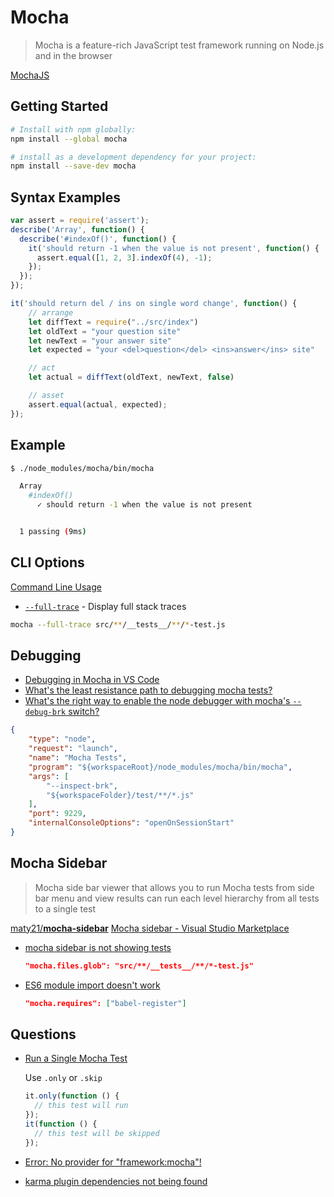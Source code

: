 # Mocha

> Mocha is a feature-rich JavaScript test framework running on Node.js and in the browser

[MochaJS](https://mochajs.org/)

## Getting Started

```bash
# Install with npm globally:
npm install --global mocha

# install as a development dependency for your project:
npm install --save-dev mocha
```


## Syntax Examples

```js
var assert = require('assert');
describe('Array', function() {
  describe('#indexOf()', function() {
    it('should return -1 when the value is not present', function() {
      assert.equal([1, 2, 3].indexOf(4), -1);
    });
  });
});
```

```js
it('should return del / ins on single word change', function() {
    // arrange
    let diffText = require("../src/index")
    let oldText = "your question site"
    let newText = "your answer site"
    let expected = "your <del>question</del> <ins>answer</ins> site"

    // act
    let actual = diffText(oldText, newText, false)

    // asset
    assert.equal(actual, expected);
});
```


## Example

```bash
$ ./node_modules/mocha/bin/mocha

  Array
    #indexOf()
      ✓ should return -1 when the value is not present


  1 passing (9ms)
```

## CLI Options

[Command Line Usage](https://mochajs.org/#command-line-usage)

* [`--full-trace`](https://mochajs.org/#-full-trace) - Display full stack traces

```bash
mocha --full-trace src/**/__tests__/**/*-test.js
```

## Debugging

* [Debugging in Mocha in VS Code](https://codepunk.io/debugging-mocha-in-visual-studio-code/)
* [What's the least resistance path to debugging mocha tests?](https://stackoverflow.com/q/14285201/1366033)
* [What's the right way to enable the node debugger with mocha's `--debug-brk` switch?](https://stackoverflow.com/q/14352608/1366033)

```json
{
    "type": "node",
    "request": "launch",
    "name": "Mocha Tests",
    "program": "${workspaceRoot}/node_modules/mocha/bin/mocha",
    "args": [
        "--inspect-brk",
        "${workspaceFolder}/test/**/*.js"
    ],
    "port": 9229,
    "internalConsoleOptions": "openOnSessionStart"
}
```

## Mocha Sidebar

> Mocha side bar viewer that allows you to run Mocha tests from side bar menu and view results can run each level hierarchy from all tests to a single test

[maty21/**mocha-sidebar**](https://github.com/maty21/mocha-sidebar)
[Mocha sidebar - Visual Studio Marketplace](https://marketplace.visualstudio.com/items?itemName=maty.vscode-mocha-sidebar)

* [mocha sidebar is not showing tests](https://stackoverflow.com/q/52570268/1366033)

  ```json
  "mocha.files.glob": "src/**/__tests__/**/*-test.js"
  ```

* [ES6 module import doesn't work](https://github.com/maty21/mocha-sidebar/issues/123)

  ```json
  "mocha.requires": ["babel-register"]
  ```

## Questions


* [Run a Single Mocha Test](https://jaketrent.com/post/run-single-mocha-test)

  Use `.only` or `.skip`

  ```js
  it.only(function () {
    // this test will run
  });
  it(function () {
    // this test will be skipped
  });
  ```

* [Error: No provider for "framework:mocha"!](https://stackoverflow.com/q/31687669/1366033)

* [karma plugin dependencies not being found](https://stackoverflow.com/q/32425580/1366033)
